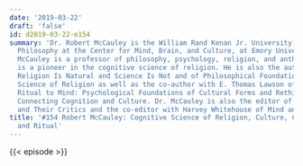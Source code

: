 ```yaml
---
date: '2019-03-22'
draft: 'false'
id: d2019-03-22-e154
summary: 'Dr. Robert McCauley is the William Rand Kenan Jr. University Professor of
  Philosophy at the Center for Mind, Brain, and Culture, at Emory University. Dr.
  McCauley is a professor of philosophy, psychology, religion, and anthropology who
  is a pioneer in the cognitive science of religion. He is also the author of Why
  Religion Is Natural and Science Is Not and of Philosophical Foundations of the Cognitive
  Science of Religion as well as the co-author with E. Thomas Lawson of both Bringing
  Ritual to Mind: Psychological Foundations of Cultural Forms and Rethinking Religion:
  Connecting Cognition and Culture. Dr. McCauley is also the editor of The Churchlands
  and Their Critics and the co-editor with Harvey Whitehouse of Mind and Religion.'
title: '#154 Robert McCauley: Cognitive Science of Religion, Culture, Cognition, Evolution,
  and Ritual'
---
```

{{< episode >}}

